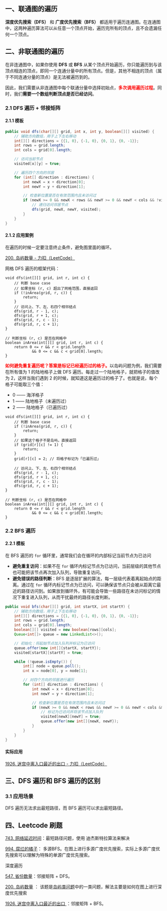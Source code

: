 ## 一、联通图的遍历

**深度优先搜索（DFS）** 和 **广度优先搜索（BFS）** 都适用于遍历连通图。在连通图中，这两种遍历算法可以从任意一个顶点开始，遍历完所有的顶点，且不会遗漏任何一个顶点。





## 二、非联通图的遍历

在非连通图中，如果你使用 **DFS** 或 **BFS** 从某个顶点开始遍历，你只能遍历到与该顶点相连的顶点，即同一个连通分量中的所有顶点。但是，其他不相连的顶点（属于不同连通分量的顶点）是无法被遍历到的。

因此，我们需要从非连通图中每个联通分量中选择初始点，<font color="red">**多次调用遍历过程**</font>。同时，我们**需要一个数组判断顶点是否已经访问**。





### 2.1 DFS 遍历 + 邻接矩阵

#### 2.1.1 模板

```java
public void dfs(char[][] grid, int x, int y, boolean[][] visited) {
    // 辅助方向数组，用于上下左右移动
    int[][] directions = {{1, 0}, {-1, 0}, {0, 1}, {0, -1}};
    int rows = grid.length;
    int cols = grid[0].length;

    // 访问当前节点
    visited[x][y] = true;

    // 遍历四个方向的邻居
    for (int[] direction : directions) {
        int newX = x + direction[0];
        int newY = y + direction[1];

        // 检查新位置是否在有效范围内且未访问过
        if (newX >= 0 && newX < rows && newY >= 0 && newY < cols && !visited[newX][newY] && grid[newX][newY] == '.') {
            // 递归访问邻居节点
            dfs(grid, newX, newY, visited);
        }
    }
}
```



#### 2.1.2 应用案例

在遍历的时候一定要注意终止条件，避免图里面的循环。

[200. 岛屿数量 - 力扣（LeetCode）](https://leetcode.cn/problems/number-of-islands/solutions/211211/dao-yu-lei-wen-ti-de-tong-yong-jie-fa-dfs-bian-li-/)

网格 DFS 遍历的框架代码：

```
void dfs(int[][] grid, int r, int c) {
    // 判断 base case
    // 如果坐标 (r, c) 超出了网格范围，直接返回
    if (!inArea(grid, r, c)) {
        return;
    }
    // 访问上、下、左、右四个相邻结点
    dfs(grid, r - 1, c);
    dfs(grid, r + 1, c);
    dfs(grid, r, c - 1);
    dfs(grid, r, c + 1);
}

// 判断坐标 (r, c) 是否在网格中
boolean inArea(int[][] grid, int r, int c) {
    return 0 <= r && r < grid.length 
        	&& 0 <= c && c < grid[0].length;
}
```

<font color="red">**如何避免重复遍历呢？答案是标记已经遍历过的格子。**</font>以岛屿问题为例，我们需要在所有值为 1 的陆地格子上做 DFS 遍历。每走过一个陆地格子，就把格子的值改为 2，这样当我们遇到 2 的时候，就知道这是遍历过的格子了。也就是说，每个格子可能取三个值：

- 0 —— 海洋格子
- 1 —— 陆地格子（未遍历过）
- 2 —— 陆地格子（已遍历过）

```
void dfs(int[][] grid, int r, int c) {
    // 判断 base case
    if (!inArea(grid, r, c)) {
        return;
    }
    // 如果这个格子不是岛屿，直接返回
    if (grid[r][c] != 1) {
        return;
    }
    grid[r][c] = 2; // 将格子标记为「已遍历过」
    
    // 访问上、下、左、右四个相邻结点
    dfs(grid, r - 1, c);
    dfs(grid, r + 1, c);
    dfs(grid, r, c - 1);
    dfs(grid, r, c + 1);
}

// 判断坐标 (r, c) 是否在网格中
boolean inArea(int[][] grid, int r, int c) {
    return 0 <= r && r < grid.length 
        	&& 0 <= c && c < grid[0].length;
}
```





### 2.2 BFS 遍历

#### 2.2.1 模板

在 BFS 遍历的 `for` 循环里，通常我们会在循环的内部标记当前节点为已访问

- **避免重复访问**：如果不在 `for` 循环内标记节点为已访问，当前层级的其他节点也可能把该节点再次加入队列，导致重复访问。
- **避免错误的路径判断**：BFS 是逐层扩展的算法，每一层级代表着离起始点的距离。通过在 `for` 循环内标记节点为已访问，可以确保该节点只会被从距离它最近的路径访问到。如果放到循环外，有可能会导致一些路径在未访问标记的情况下重复进入队列，从而干扰最终的路径长度判断。

```java
public void bfs(char[][] grid, int startX, int startY) {
    // 辅助方向数组，用于上下左右移动
    int[][] directions = {{1, 0}, {-1, 0}, {0, 1}, {0, -1}};
    int rows = grid.length;
    int cols = grid[0].length;
    boolean[][] visited = new boolean[rows][cols];
    Queue<int[]> queue = new LinkedList<>();

    // 初始化：将起始节点加入队列并标记为已访问
    queue.offer(new int[]{startX, startY});
    visited[startX][startY] = true;

    while (!queue.isEmpty()) {
        int[] node = queue.poll();
        int x = node[0], y = node[1];

        // 对四个方向的邻居进行遍历
        for (int[] direction : directions) {
            int newX = x + direction[0];
            int newY = y + direction[1];

            // 检查新位置是否在有效范围内且未访问过
            if (newX >= 0 && newX < rows && newY >= 0 && newY < cols && !visited[newX][newY] && grid[newX][newY] == '.') {
                // 标记为已访问并将该节点加入队列
                visited[newX][newY] = true;
                queue.offer(new int[]{newX, newY});
            }
        }
    }
}
```





#### 实际应用

[1926. 迷宫中离入口最近的出口 - 力扣（LeetCode）](https://leetcode.cn/problems/nearest-exit-from-entrance-in-maze/?envType=study-plan-v2&envId=graph-theory)





## 三、DFS 遍历和 BFS 遍历的区别

### 3.1 应用场景

DFS 遍历无法求出最短路径，而 BFS 遍历可以求出最短路径。





## 四、Leetcode 刷题

[743. 网络延迟时间](https://leetcode.cn/problems/network-delay-time/description/)：最短路径问题，使用 迪杰斯特拉算法来解决

[994. 腐烂的橘子](https://leetcode.cn/problems/rotting-oranges/solutions/124765/fu-lan-de-ju-zi-by-leetcode-solution/?envType=study-plan-v2&envId=top-100-liked)： 多源BFS。在图上进行多源广度优先搜索，实际上多源广度优先搜索可以理解为特殊的单源广度优先搜索。

深度遍历

[547. 省份数量](https://leetcode.cn/problems/number-of-provinces/description/)：邻接矩阵 + DFS。

[200. 岛屿数量](https://leetcode.cn/problems/number-of-islands/description/) ： 该题是[岛屿类问题](https://leetcode.cn/problems/number-of-islands/solutions/211211/dao-yu-lei-wen-ti-de-tong-yong-jie-fa-dfs-bian-li-)中的一类问题，解法主要是如何在图上进行深度优先搜索

[1926. 迷宫中离入口最近的出口 ](https://leetcode.cn/problems/nearest-exit-from-entrance-in-maze/description/?envType=study-plan-v2&envId=graph-theory)：邻接矩阵 + BFS。